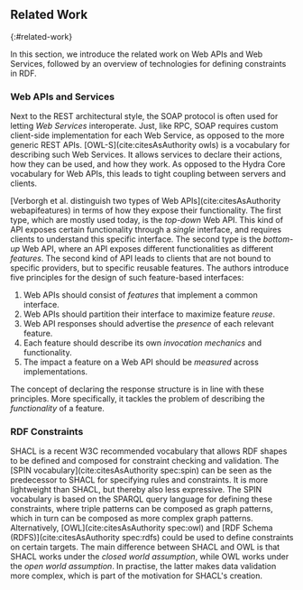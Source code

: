 ## Related Work
{:#related-work}

In this section, we introduce the related work on Web APIs and Web Services,
followed by an overview of technologies for defining constraints in RDF.

### Web APIs and Services

Next to the REST architectural style, the SOAP protocol is often used for letting _Web Services_ interoperate.
Just, like RPC, SOAP requires custom client-side implementation for each Web Service,
as opposed to the more generic REST APIs.
[OWL-S](cite:citesAsAuthority owls) is a vocabulary for describing such Web Services.
It allows services to declare their actions, how they can be used, and how they work.
As opposed to the Hydra Core vocabulary for Web APIs, this leads to tight coupling between servers and clients.

[Verborgh et al. distinguish two types of Web APIs](cite:citesAsAuthority webapifeatures)
in terms of how they expose their functionality.
The first type, which are mostly used today, is the _top-down_ Web API.
This kind of API exposes certain functionality through a _single_ interface,
and requires clients to understand this specific interface.
The second type is the _bottom-up_ Web API,
where an API exposes different functionalities as different _features_.
The second kind of API leads to clients that are not bound to specific providers,
but to specific reusable features.
The authors introduce five principles for the design of such feature-based interfaces:

1. Web APIs should consist of _features_ that implement a common interface.
2. Web APIs should partition their interface to maximize feature _reuse_.
3. Web API responses should advertise the _presence_ of each relevant feature.
4. Each feature should describe its own _invocation mechanics_ and functionality.
5. The impact a feature on a Web API should be _measured_ across implementations.

The concept of declaring the response structure is in line with these principles.
More specifically, it tackles the problem of describing the _functionality_ of a feature.

### RDF Constraints

SHACL is a recent W3C recommended vocabulary that allows
RDF shapes to be defined and composed for constraint checking and validation.
The [SPIN vocabulary](cite:citesAsAuthority spec:spin) can be seen as the predecessor
to SHACL for specifying rules and constraints.
It is more lightweight than SHACL, but thereby also less expressive.
The SPIN vocabulary is based on the SPARQL query language for defining these constraints,
where triple patterns can be composed as graph patterns, which in turn can be composed as more complex graph patterns.
Alternatively, [OWL](cite:citesAsAuthority spec:owl) and [RDF Schema (RDFS)](cite:citesAsAuthority spec:rdfs)
could be used to define constraints on certain targets.
The main difference between SHACL and OWL is that SHACL works under the _closed world assumption_,
while OWL works under the _open world assumption_.
In practise, the latter makes data validation more complex, which is part of the motivation for SHACL's creation.
